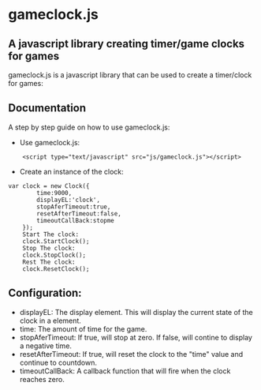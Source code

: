 # gameclock.js 

## A javascript library creating timer/game clocks for games



gameclock.js is a javascript library that can be used to create a timer/clock for games:


## Documentation


A step by step guide on how to use gameclock.js:

* Use gameclock.js:
```
	<script type="text/javascript" src="js/gameclock.js"></script>
```
* Create an instance of the clock:
```
var clock = new Clock({
		time:9000,
		displayEL:'clock',
		stopAferTimeout:true,
		resetAfterTimeout:false,
		timeoutCallBack:stopme
	});
	Start The clock:
	clock.StartClock();
	Stop The clock:
	clock.StopClock();
	Rest The clock:
	clock.ResetClock();
```

## Configuration:
 * displayEL: The display element. This will display the current state of the clock in a element.
 * time: The amount of time for the game.
 * stopAferTimeout: If true, will stop at zero. If false, will contine to display a negative time.
 * resetAfterTimeout: If true, will reset the clock to the "time" value and continue to countdown.
 * timeoutCallBack: A callback function that will fire when the clock reaches zero.
